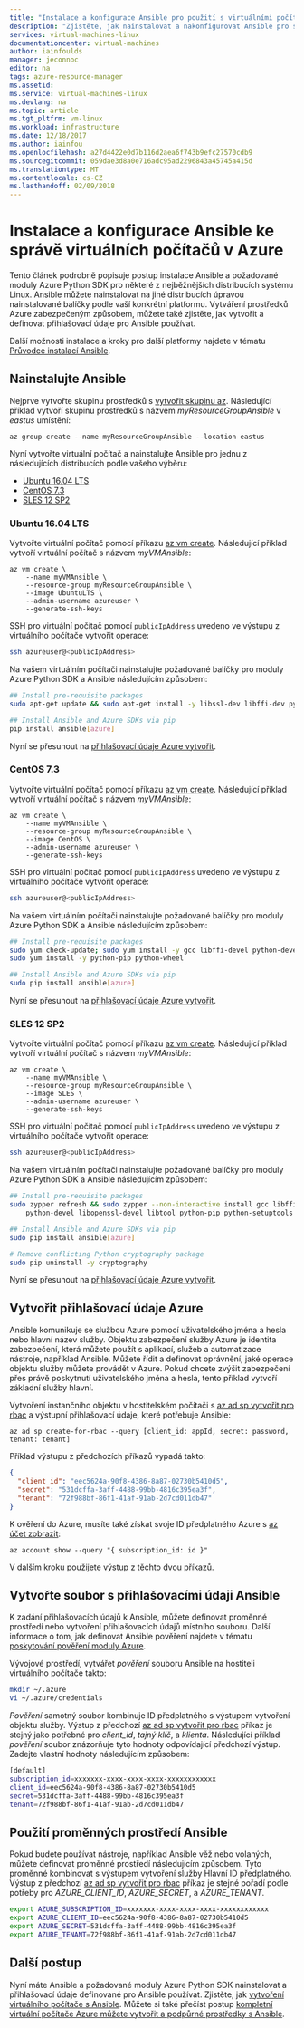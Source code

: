 ```yaml
---
title: "Instalace a konfigurace Ansible pro použití s virtuálními počítači Azure | Microsoft Docs"
description: "Zjistěte, jak nainstalovat a nakonfigurovat Ansible pro správu prostředků Azure na SLES, Ubuntu a CentOS"
services: virtual-machines-linux
documentationcenter: virtual-machines
author: iainfoulds
manager: jeconnoc
editor: na
tags: azure-resource-manager
ms.assetid: 
ms.service: virtual-machines-linux
ms.devlang: na
ms.topic: article
ms.tgt_pltfrm: vm-linux
ms.workload: infrastructure
ms.date: 12/18/2017
ms.author: iainfou
ms.openlocfilehash: a27d4422e0d7b116d2aea6f743b9efc27570cdb9
ms.sourcegitcommit: 059dae3d8a0e716adc95ad2296843a45745a415d
ms.translationtype: MT
ms.contentlocale: cs-CZ
ms.lasthandoff: 02/09/2018
---
```

# <a name="install-and-configure-ansible-to-manage-virtual-machines-in-azure"></a>Instalace a konfigurace Ansible ke správě virtuálních počítačů v Azure
Tento článek podrobně popisuje postup instalace Ansible a požadované moduly Azure Python SDK pro některé z nejběžnějších distribucích systému Linux. Ansible můžete nainstalovat na jiné distribucích úpravou nainstalované balíčky podle vaší konkrétní platformu. Vytváření prostředků Azure zabezpečeným způsobem, můžete také zjistěte, jak vytvořit a definovat přihlašovací údaje pro Ansible používat. 

Další možnosti instalace a kroky pro další platformy najdete v tématu [Průvodce instalací Ansible](https://docs.ansible.com/ansible/intro_installation.html).


## <a name="install-ansible"></a>Nainstalujte Ansible
Nejprve vytvořte skupinu prostředků s [vytvořit skupinu az](/cli/azure/group#az_group_create). Následující příklad vytvoří skupinu prostředků s názvem *myResourceGroupAnsible* v *eastus* umístění:

```azurecli
az group create --name myResourceGroupAnsible --location eastus
```

Nyní vytvořte virtuální počítač a nainstalujte Ansible pro jednu z následujících distribucích podle vašeho výběru:

- [Ubuntu 16.04 LTS](#ubuntu1604-lts)
- [CentOS 7.3](#centos-73)
- [SLES 12 SP2](#sles-12-sp2)

### <a name="ubuntu-1604-lts"></a>Ubuntu 16.04 LTS
Vytvořte virtuální počítač pomocí příkazu [az vm create](/cli/azure/vm#az_vm_create). Následující příklad vytvoří virtuální počítač s názvem *myVMAnsible*:

```azurecli
az vm create \
    --name myVMAnsible \
    --resource-group myResourceGroupAnsible \
    --image UbuntuLTS \
    --admin-username azureuser \
    --generate-ssh-keys
```

SSH pro virtuální počítač pomocí `publicIpAddress` uvedeno ve výstupu z virtuálního počítače vytvořit operace:

```bash
ssh azureuser@<publicIpAddress>
```

Na vašem virtuálním počítači nainstalujte požadované balíčky pro moduly Azure Python SDK a Ansible následujícím způsobem:

```bash
## Install pre-requisite packages
sudo apt-get update && sudo apt-get install -y libssl-dev libffi-dev python-dev python-pip

## Install Ansible and Azure SDKs via pip
pip install ansible[azure]
```

Nyní se přesunout na [přihlašovací údaje Azure vytvořit](#create-azure-credentials).


### <a name="centos-73"></a>CentOS 7.3
Vytvořte virtuální počítač pomocí příkazu [az vm create](/cli/azure/vm#az_vm_create). Následující příklad vytvoří virtuální počítač s názvem *myVMAnsible*:

```azurecli
az vm create \
    --name myVMAnsible \
    --resource-group myResourceGroupAnsible \
    --image CentOS \
    --admin-username azureuser \
    --generate-ssh-keys
```

SSH pro virtuální počítač pomocí `publicIpAddress` uvedeno ve výstupu z virtuálního počítače vytvořit operace:

```bash
ssh azureuser@<publicIpAddress>
```

Na vašem virtuálním počítači nainstalujte požadované balíčky pro moduly Azure Python SDK a Ansible následujícím způsobem:

```bash
## Install pre-requisite packages
sudo yum check-update; sudo yum install -y gcc libffi-devel python-devel openssl-devel epel-release
sudo yum install -y python-pip python-wheel

## Install Ansible and Azure SDKs via pip
sudo pip install ansible[azure]
```

Nyní se přesunout na [přihlašovací údaje Azure vytvořit](#create-azure-credentials).


### <a name="sles-12-sp2"></a>SLES 12 SP2
Vytvořte virtuální počítač pomocí příkazu [az vm create](/cli/azure/vm#az_vm_create). Následující příklad vytvoří virtuální počítač s názvem *myVMAnsible*:

```azurecli
az vm create \
    --name myVMAnsible \
    --resource-group myResourceGroupAnsible \
    --image SLES \
    --admin-username azureuser \
    --generate-ssh-keys
```

SSH pro virtuální počítač pomocí `publicIpAddress` uvedeno ve výstupu z virtuálního počítače vytvořit operace:

```bash
ssh azureuser@<publicIpAddress>
```

Na vašem virtuálním počítači nainstalujte požadované balíčky pro moduly Azure Python SDK a Ansible následujícím způsobem:

```bash
## Install pre-requisite packages
sudo zypper refresh && sudo zypper --non-interactive install gcc libffi-devel-gcc5 make \
    python-devel libopenssl-devel libtool python-pip python-setuptools

## Install Ansible and Azure SDKs via pip
sudo pip install ansible[azure]

# Remove conflicting Python cryptography package
sudo pip uninstall -y cryptography
```

Nyní se přesunout na [přihlašovací údaje Azure vytvořit](#create-azure-credentials).


## <a name="create-azure-credentials"></a>Vytvořit přihlašovací údaje Azure
Ansible komunikuje se službou Azure pomocí uživatelského jména a hesla nebo hlavní název služby. Objektu zabezpečení služby Azure je identita zabezpečení, která můžete použít s aplikací, služeb a automatizace nástroje, například Ansible. Můžete řídit a definovat oprávnění, jaké operace objektu služby můžete provádět v Azure. Pokud chcete zvýšit zabezpečení přes právě poskytnutí uživatelského jména a hesla, tento příklad vytvoří základní služby hlavní.

Vytvoření instančního objektu v hostitelském počítači s [az ad sp vytvořit pro rbac](/cli/azure/ad/sp#create-for-rbac) a výstupní přihlašovací údaje, které potřebuje Ansible:

```azurecli
az ad sp create-for-rbac --query [client_id: appId, secret: password, tenant: tenant]
```

Příklad výstupu z předchozích příkazů vypadá takto:

```json
{
  "client_id": "eec5624a-90f8-4386-8a87-02730b5410d5",
  "secret": "531dcffa-3aff-4488-99bb-4816c395ea3f",
  "tenant": "72f988bf-86f1-41af-91ab-2d7cd011db47"
}
```

K ověření do Azure, musíte také získat svoje ID předplatného Azure s [az účet zobrazit](/cli/azure/account#az_account_show):

```azurecli
az account show --query "{ subscription_id: id }"
```

V dalším kroku použijete výstup z těchto dvou příkazů.


## <a name="create-ansible-credentials-file"></a>Vytvořte soubor s přihlašovacími údaji Ansible
K zadání přihlašovacích údajů k Ansible, můžete definovat proměnné prostředí nebo vytvoření přihlašovacích údajů místního souboru. Další informace o tom, jak definovat Ansible pověření najdete v tématu [poskytování pověření moduly Azure](https://docs.ansible.com/ansible/guide_azure.html#providing-credentials-to-azure-modules). 

Vývojové prostředí, vytvářet *pověření* souboru Ansible na hostiteli virtuálního počítače takto:

```bash
mkdir ~/.azure
vi ~/.azure/credentials
```

*Pověření* samotný soubor kombinuje ID předplatného s výstupem vytvoření objektu služby. Výstup z předchozí [az ad sp vytvořit pro rbac](/cli/azure/ad/sp#create-for-rbac) příkaz je stejný jako potřebné pro *client_id*, *tajný klíč*, a *klienta*. Následující příklad *pověření* soubor znázorňuje tyto hodnoty odpovídající předchozí výstup. Zadejte vlastní hodnoty následujícím způsobem:

```bash
[default]
subscription_id=xxxxxxx-xxxx-xxxx-xxxx-xxxxxxxxxxxx
client_id=eec5624a-90f8-4386-8a87-02730b5410d5
secret=531dcffa-3aff-4488-99bb-4816c395ea3f
tenant=72f988bf-86f1-41af-91ab-2d7cd011db47
```


## <a name="use-ansible-environment-variables"></a>Použití proměnných prostředí Ansible
Pokud budete používat nástroje, například Ansible věž nebo volaných, můžete definovat proměnné prostředí následujícím způsobem. Tyto proměnné kombinovat s výstupem vytvoření služby Hlavní ID předplatného. Výstup z předchozí [az ad sp vytvořit pro rbac](/cli/azure/ad/sp#create-for-rbac) příkaz je stejné pořadí podle potřeby pro *AZURE_CLIENT_ID*, *AZURE_SECRET*, a *AZURE_TENANT*. 

```bash
export AZURE_SUBSCRIPTION_ID=xxxxxxx-xxxx-xxxx-xxxx-xxxxxxxxxxxx
export AZURE_CLIENT_ID=eec5624a-90f8-4386-8a87-02730b5410d5
export AZURE_SECRET=531dcffa-3aff-4488-99bb-4816c395ea3f
export AZURE_TENANT=72f988bf-86f1-41af-91ab-2d7cd011db47
```

## <a name="next-steps"></a>Další postup
Nyní máte Ansible a požadované moduly Azure Python SDK nainstalovat a přihlašovací údaje definované pro Ansible používat. Zjistěte, jak [vytvoření virtuálního počítače s Ansible](ansible-create-vm.md). Můžete si také přečíst postup [kompletní virtuální počítače Azure můžete vytvořit a podpůrné prostředky s Ansible](ansible-create-complete-vm.md).
